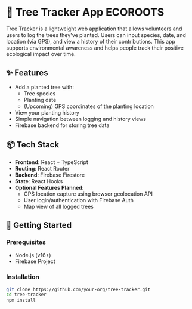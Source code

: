 # 🌲 Tree Tracker App ECOROOTS 

Tree Tracker is a lightweight web application that allows volunteers and users to log the trees they've planted. Users can input species, date, and location (via GPS), and view a history of their contributions. This app supports environmental awareness and helps people track their positive ecological impact over time.

## ✨ Features

- Add a planted tree with:
  - Tree species
  - Planting date
  - (Upcoming) GPS coordinates of the planting location
- View your planting history
- Simple navigation between logging and history views
- Firebase backend for storing tree data

## 📦 Tech Stack

- **Frontend**: React + TypeScript
- **Routing**: React Router
- **Backend**: Firebase Firestore
- **State**: React Hooks
- **Optional Features Planned**:
  - GPS location capture using browser geolocation API
  - User login/authentication with Firebase Auth
  - Map view of all logged trees

## 🚀 Getting Started

### Prerequisites

- Node.js (v16+)
- Firebase Project

### Installation

```bash
git clone https://github.com/your-org/tree-tracker.git
cd tree-tracker
npm install